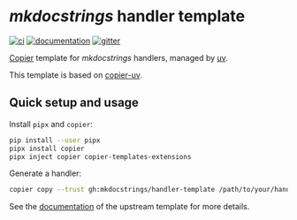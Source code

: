 # *mkdocstrings* handler template

[![ci](https://github.com/pawamoy/copier-uv/workflows/ci/badge.svg)](https://github.com/pawamoy/copier-uv/actions?query=workflow%3Aci)
[![documentation](https://img.shields.io/badge/docs-mkdocs%20material-blue.svg?style=flat)](https://pawamoy.github.io/copier-uv/)
[![gitter](https://badges.gitter.im/join%20chat.svg)](https://app.gitter.im/#/room/#copier-uv/community:gitter.im)

[Copier](https://github.com/copier-org/copier) template
for *mkdocstrings* handlers, managed by [uv](https://github.com/astral-sh/uv).

This template is based on [copier-uv](https://github.com/pawamoy/copier-uv).

## Quick setup and usage

Install `pipx` and `copier`:

```bash
pip install --user pipx
pipx install copier
pipx inject copier copier-templates-extensions
```

Generate a handler:

```bash
copier copy --trust gh:mkdocstrings/handler-template /path/to/your/handler
```

See the [documentation](https://pawamoy.github.io/copier-uv)
of the upstream template for more details.
